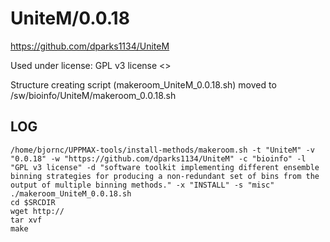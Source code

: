 UniteM/0.0.18
========================

<https://github.com/dparks1134/UniteM>

Used under license:
GPL v3 license
<>

Structure creating script (makeroom_UniteM_0.0.18.sh) moved to /sw/bioinfo/UniteM/makeroom_0.0.18.sh

LOG
---

    /home/bjornc/UPPMAX-tools/install-methods/makeroom.sh -t "UniteM" -v "0.0.18" -w "https://github.com/dparks1134/UniteM" -c "bioinfo" -l "GPL v3 license" -d "software toolkit implementing different ensemble binning strategies for producing a non-redundant set of bins from the output of multiple binning methods." -x "INSTALL" -s "misc"
    ./makeroom_UniteM_0.0.18.sh
    cd $SRCDIR
    wget http://
    tar xvf 
    make

